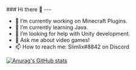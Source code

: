 </center> ### Hi there 👋 </center>
---

- 🔭 I’m currently working on Minecraft Plugins.
- 🌱 I’m currently learning Java.
- 🤔 I’m looking for help with Unity development.
- 💬 Ask me about video games!
- 📫 How to reach me: Slimlix#8842 on Discord

[![Anurag's GitHub stats](https://github-readme-stats.vercel.app/api?username=Slimlix1101)](https://github.com/anuraghazra/github-readme-stats)
